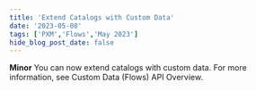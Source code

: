 ```yaml
---
title: 'Extend Catalogs with Custom Data'
date: '2023-05-08'
tags: ['PXM','Flows','May 2023']
hide_blog_post_date: false
---
```

**Minor** 
You can now extend catalogs with custom data. For more information, see Custom Data (Flows) API Overview.
